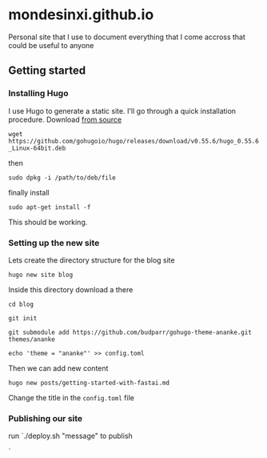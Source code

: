 # mondesinxi.github.io
Personal site that I use to document everything that I come accross that could be useful to anyone 

## Getting started

### Installing Hugo
I use Hugo to generate a static site. I'll go through a quick installation procedure.
Download [from source](https://github.com/gohugoio/hugo/releases)

`wget https://github.com/gohugoio/hugo/releases/download/v0.55.6/hugo_0.55.6_Linux-64bit.deb`

then 

`sudo dpkg -i /path/to/deb/file`

finally install 

`sudo apt-get install -f`

This should be working.

### Setting up the new site

Lets create the directory structure for the blog site

`hugo new site blog`

Inside this directory download a there
```
cd blog

git init

git submodule add https://github.com/budparr/gohugo-theme-ananke.git themes/ananke

echo 'theme = "ananke"' >> config.toml
```

Then we can add new content

`hugo new posts/getting-started-with-fastai.md`

Change the title in the `config.toml` file


### Publishing our site

run `./deploy.sh "message" to publish

`
